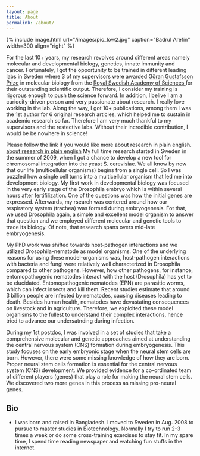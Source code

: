 ```yaml
---
layout: page
title: About
permalink: /about/
---
```

{% include image.html url="/images/pic_low2.jpg" caption="Badrul Arefin" width=300 align="right" %}

For the last 10+ years, my research revolves around different areas namely molecular and developmental biology, genetics, innate immunity and cancer. Fortunately, I got the opportunity to be trained in different leading labs in Sweden where 3 of my supervisors were awarded <a href="https://en.wikipedia.org/wiki/G%C3%B6ran_Gustafsson_Prize">Göran Gustafsson Prize</a> in molecular biology from the <a href="https://kva.se/sv/priser/goran-gustafssonprisen">Royal Swedish Academy of Sciences </a> for their outstanding scientific output. Therefore, I consider my training is rigorous enough to push the science forward. In addition, I belive I am a curiocity-driven person and very passionate about research. I really love working in the lab. Along the way, I got 10+ publications, among them I was the 1st author for 6 original research articles, which helped me to sustain in academic research so far. Therefore I am very much thankful to my supervisors and the restective labs. Without their incredible contribution, I would be be nowhere in science!

Please follow the link if you would like more about research in plain english.
<a href="about2">about research in plain english</a>
My full time research started in Sweden in the summer of 2009, when I got a chance to develop a new tool for chromosomal integration into the yeast S. cerevisiae. We all know by now that our life (multicellular organisms) begins from a single cell. So I was puzzled how a single cell turns into a multicellular organism that led me into development biology. My first work in developmental biology was focused in the very early stage of the Drosophila embryo which is within several hours after fertifilization. One of the questions was how the initial genes are expressed. Afterwards, my rsearch was centered around how our respiratory system (trachea) was formed during embryogenesis. Fot that, we used Drosophila again, a simple and excellent model organism to answer that question and we employed different molecular and genetic tools to trace its biology. Of note, that research spans overs mid-late embryogenesis. 

My PhD work was shifted towards host-pathogen interactions and we utilized Drosophila-nematode as model organisms. One of the underlying reasons for using these model-organisms was, host-pathogen  interactions  with  bacteria  and  fungi were  relatively  well  characterized  in Drosophila compared  to  other  pathogens. However,  how  other  pathogens, for  instance,  entomopathogenic  nematodes  interact with  the  host  (Drosophila) has  yet  to  be  elucidated. Entomopathogenic  nematodes (EPN)  are  parasitic  worms, which  can  infect  insects  and  kill  them. Recent  studies estimate  that  around  3  billion  people  are  infected  by  nematodes, causing  diseases leading to death. Besides human health, nematodes have devastating consequences on livestock and in agriculture. Therefore, we exploited these model organisms to the fullest to understand their complex interactions, hence tried to advance our undersatnding during infection. 

During my 1st postdoc, I was involved in a set of studies that take a comprehensive molecular and genetic approaches aimed at understanding the central nervous system (CNS) formation during embryogenesis. This study focuses on the early embryonic stage when the neural stem cells are born. However, there were some missing knowledge of how they are born. Proper neural stem cells formation is essential for the central nervous system (CNS) development. We provided evidence for a co-ordinated team of different players (genes) that play a role for making the neural stem cells. We discovered two more genes in this process as missing pro-neural genes.<br>

<h2>Bio</h2>
<ul>
<li> I was born and raised in Bangladesh. I moved to Sweden in Aug. 2008 to pursue to master studies in Biotechnology. Normally I try to run 2-3 times a week or do some cross-training exercises to stay fit. In my spare time, I spend time reading newspaper and watching fun stuffs in the internet.
